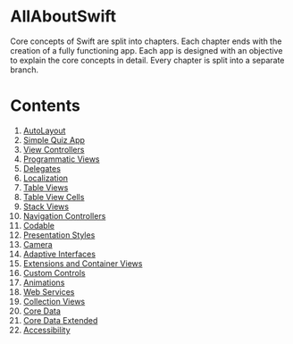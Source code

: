 # AllAboutSwift
Core concepts of Swift are split into chapters.
Each chapter ends with the creation of a fully functioning app. 
Each app is designed with an objective to explain the core concepts in detail.
Every chapter is split into a separate branch.

# Contents
1. [AutoLayout](https://github.com/sravyakaki/AllAboutSwift/tree/AutoLayoutConstraints)
2. [Simple Quiz App](https://github.com/sravyakaki/AllAboutSwift/tree/iOSQuizzApp)
3. [View Controllers](https://github.com/sravyakaki/AllAboutSwift/tree/Chapter4ViewController)
4. [Programmatic Views](https://github.com/sravyakaki/AllAboutSwift/tree/Ch5ProgrammaticViews)
5. [Delegates](https://github.com/sravyakaki/AllAboutSwift/tree/Ch6Delegates)
6. [Localization](https://github.com/sravyakaki/AllAboutSwift/tree/Ch7Localization)
7. [Table Views](https://github.com/sravyakaki/AllAboutSwift/tree/Ch9UITableViewsAndControllers)
8. [Table View Cells](https://github.com/sravyakaki/AllAboutSwift/tree/Ch10SubclassTableViewCell)
9. [Stack Views](https://github.com/sravyakaki/AllAboutSwift/tree/CH11StackViews)
10. [Navigation Controllers](https://github.com/sravyakaki/AllAboutSwift/tree/Ch12NavigationController)
11. [Codable](https://github.com/sravyakaki/AllAboutSwift/tree/Ch13Codable)
12. [Presentation Styles](https://github.com/sravyakaki/AllAboutSwift/tree/Ch14ViewControllersPresentationStyles)
13. [Camera](https://github.com/sravyakaki/AllAboutSwift/tree/Ch15CameraFeature)
14. [Adaptive Interfaces](https://github.com/sravyakaki/AllAboutSwift/tree/Ch16AdaptiveInterfaces)
15. [Extensions and Container Views](https://github.com/sravyakaki/AllAboutSwift/tree/Ch17ExtensionsAndContainerViewControllers)
16. [Custom Controls](https://github.com/sravyakaki/AllAboutSwift/tree/Ch18CustomControls)
17. [Animations](https://github.com/sravyakaki/AllAboutSwift/tree/Ch19Animations)
18. [Web Services](https://github.com/sravyakaki/AllAboutSwift/tree/Ch20WebServices)
19. [Collection Views](https://github.com/sravyakaki/AllAboutSwift/tree/Ch21CollectionViews)
20. [Core Data](https://github.com/sravyakaki/AllAboutSwift/tree/Ch22CoreData)
21. [Core Data Extended](https://github.com/sravyakaki/AllAboutSwift/tree/Ch23CoreDataContinued)
22. [Accessibility](https://github.com/sravyakaki/AllAboutSwift/tree/Ch24Accessibility)




